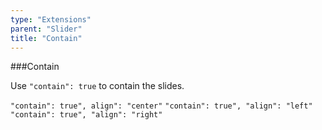 ```yaml
---
type: "Extensions"
parent: "Slider"
title: "Contain"
---
```


###Contain

Use `"contain": true` to contain the slides.

`"contain": true", align": "center"` `"contain": true", "align": "left"` `"contain": true", "align": "right"`

<demo>
  <demovanilla src="inline/demos/slider/contain-center">
  </demovanilla>
</demo>

<demo>
  <demovanilla src="inline/demos/slider/contain-left">
  </demovanilla>
</demo>

<demo>
  <demovanilla src="inline/demos/slider/contain-right">
  </demovanilla>
</demo>
